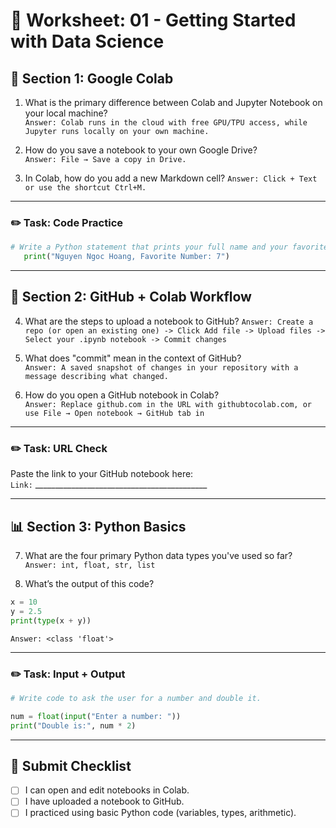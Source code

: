 # 📝 Worksheet: 01 - Getting Started with Data Science

## 🧠 Section 1: Google Colab

1. What is the primary difference between Colab and Jupyter Notebook on your local machine?  
   `Answer: Colab runs in the cloud with free GPU/TPU access, while Jupyter runs locally on your own machine.`

2. How do you save a notebook to your own Google Drive?  
   `Answer: File → Save a copy in Drive.`

3. In Colab, how do you add a new Markdown cell?
   `Answer: Click + Text or use the shortcut Ctrl+M.`
---

### ✏️ Task: Code Practice


```python
# Write a Python statement that prints your full name and your favorite number.
   print("Nguyen Ngoc Hoang, Favorite Number: 7")
```

---

## 🔗 Section 2: GitHub + Colab Workflow

4. What are the steps to upload a notebook to GitHub?
   `Answer: Create a repo (or open an existing one) -> Click Add file -> Upload files -> Select your .ipynb notebook -> Commit changes`
     
6. What does "commit" mean in the context of GitHub?  
   `Answer: A saved snapshot of changes in your repository with a message describing what changed.` 
7. How do you open a GitHub notebook in Colab?  
   `Answer: Replace github.com in the URL with githubtocolab.com, or use File → Open notebook → GitHub tab in` 
---

### ✏️ Task: URL Check

Paste the link to your GitHub notebook here:  
`Link:` ___________________________________________

---

## 📊 Section 3: Python Basics

7. What are the four primary Python data types you've used so far?  
   `Answer: int, float, str, list`

8. What’s the output of this code?

```python
x = 10
y = 2.5
print(type(x + y))
```

   `Answer: <class 'float'>`

---

### ✏️ Task: Input + Output

```python
# Write code to ask the user for a number and double it.

num = float(input("Enter a number: "))
print("Double is:", num * 2)

```

---

## 🧾 Submit Checklist

- [ ] I can open and edit notebooks in Colab.
- [ ] I have uploaded a notebook to GitHub.
- [ ] I practiced using basic Python code (variables, types, arithmetic).
